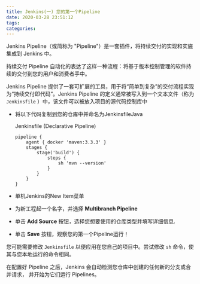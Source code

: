 ```yaml
---
title: Jenkins(一) 您的第一个Pipeline
date: 2020-03-28 23:51:12
tags:
categories:
---
```


Jenkins Pipeline（或简称为 "Pipeline"）是一套插件，将持续交付的实现和实施集成到 Jenkins 中。

持续交付 Pipeline 自动化的表达了这样一种流程：将基于版本控制管理的软件持续的交付到您的用户和消费者手中。

Jenkins Pipeline 提供了一套可扩展的工具，用于将“简单到复杂”的交付流程实现为“持续交付即代码”。Jenkins Pipeline 的定义通常被写入到一个文本文件（称为 `Jenkinsfile` ）中，该文件可以被放入项目的源代码控制库中

- 将以下代码复制到您的仓库中并命名为JenkinsfileJava

  Jenkinsfile (Declarative Pipeline)

  ```Jenkins
  pipeline {
      agent { docker 'maven:3.3.3' }
      stages {
          stage('build') {
              steps {
                  sh 'mvn --version'
              }
          }
      }
  }
  ```

- 单机Jenkins的New Item菜单
- 为新工程起一个名字，并选择 **Multibranch Pipeline**
- 单击 **Add Source** 按钮，选择您想要使用的仓库类型并填写详细信息.
- 单击 **Save** 按钮，观察您的第一个Pipeline运行！

您可能需要修改 `Jenkinsfile` 以便应用在您自己的项目中。尝试修改 `sh` 命令，使其与您本地运行的命令相同。

在配置好 Pipeline 之后，Jenkins 会自动检测您仓库中创建的任何新的分支或合并请求， 并开始为它们运行 Pipelines。